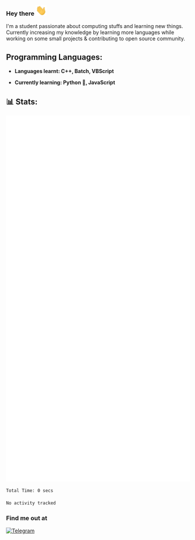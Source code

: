### Hey there <img src="https://raw.githubusercontent.com/ABSphreak/ABSphreak/master/gifs/Hi.gif" width="30px">

I'm a student passionate about computing stuffs and learning new things. Currently increasing my knowledge by learning more languages while working on some small projects & contributing to open source community. 
## Programming Languages:

- **Languages learnt: C++, Batch, VBScript**
 
- **Currently learning: Python :snake:, JavaScript**

## 📊 Stats:

![Metrics](./github-metrics.svg)
<!--START_SECTION:waka-->

```txt
Total Time: 0 secs

No activity tracked
```

<!--END_SECTION:waka-->

### Find me out at
[![Telegram](https://img.shields.io/badge/telegram-1b77FF.svg?style=for-the-badge&logo=telegram)](https://t.me/SamForSure)

